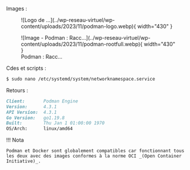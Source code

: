 Images :

<figure markdown>
  ![Logo de ...](../wp-reseau-virtuel/wp-content/uploads/2023/11/podman-logo.webp){ width="430" }
</figure>

<figure markdown>
  ![Image - Podman : Racc...](../wp-reseau-virtuel/wp-content/uploads/2023/11/podman-rootfull.webp){ width="430" }
  <figcaption>Podman : Racc...</figcaption>
</figure>

Cdes et scripts :

```bash
$ sudo nano /etc/systemd/system/networknamespace.service
```

Retours :

```markdown
Client:       Podman Engine
Version:      4.3.1
API Version:  4.3.1
Go Version:   go1.19.8
Built:        Thu Jan 1 01:00:00 1970
OS/Arch:      linux/amd64
```

!!! Nota

    Podman et Docker sont globalement compatibles car fonctionnant tous les deux avec des images conformes à la norme OCI _(Open Container Initiative)_. 